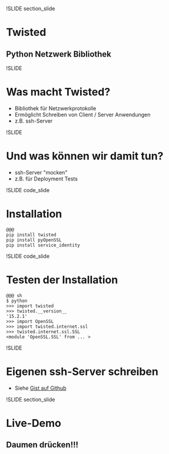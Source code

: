 !SLIDE section_slide

# Twisted #

## Python Netzwerk Bibliothek ##



!SLIDE

# Was macht Twisted?

* Bibliothek für Netzwerkprotokolle
* Ermöglicht Schreiben von Client / Server Anwendungen
* z.B. ssh-Server



!SLIDE

# Und was können wir damit tun?

* ssh-Server "mocken"
* z.B. für Deployment Tests



!SLIDE code_slide

# Installation

    @@@
    pip install twisted
    pip install pyOpenSSL
    pip install service_identity



!SLIDE code_slide

# Testen der Installation

    @@@ sh
    $ python
    >>> import twisted
    >>> twisted.__version__
    '15.2.1'
    >>> import OpenSSL
    >>> import twisted.internet.ssl
    >>> twisted.internet.ssl.SSL
    <module 'OpenSSL.SSL' from ... >



!SLIDE

# Eigenen ssh-Server schreiben

* Siehe [Gist auf Github](https://gist.github.com/michaellihs/d2070d7a6d3bb65be18c)



!SLIDE section_slide

# Live-Demo

## Daumen drücken!!!
